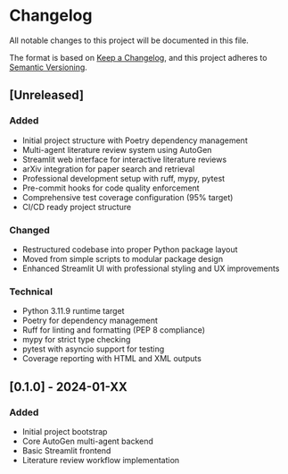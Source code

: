 # Changelog

All notable changes to this project will be documented in this file.

The format is based on [Keep a Changelog](https://keepachangelog.com/en/1.0.0/),
and this project adheres to [Semantic Versioning](https://semver.org/spec/v2.0.0.html).

## [Unreleased]

### Added
- Initial project structure with Poetry dependency management
- Multi-agent literature review system using AutoGen
- Streamlit web interface for interactive literature reviews
- arXiv integration for paper search and retrieval
- Professional development setup with ruff, mypy, pytest
- Pre-commit hooks for code quality enforcement
- Comprehensive test coverage configuration (95% target)
- CI/CD ready project structure

### Changed
- Restructured codebase into proper Python package layout
- Moved from simple scripts to modular package design
- Enhanced Streamlit UI with professional styling and UX improvements

### Technical
- Python 3.11.9 runtime target
- Poetry for dependency management
- Ruff for linting and formatting (PEP 8 compliance)
- mypy for strict type checking
- pytest with asyncio support for testing
- Coverage reporting with HTML and XML outputs

## [0.1.0] - 2024-01-XX

### Added
- Initial project bootstrap
- Core AutoGen multi-agent backend
- Basic Streamlit frontend
- Literature review workflow implementation
